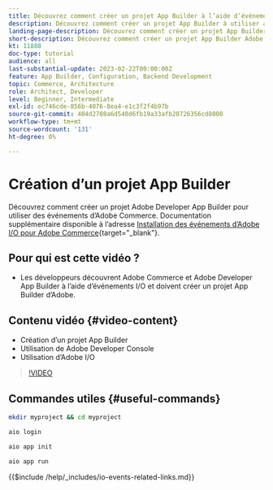 ```yaml
---
title: Découvrez comment créer un projet App Builder à l’aide d’événements Commerce
description: Découvrez comment créer un projet App Builder à utiliser avec les événements Commerce
landing-page-description: Découvrez comment créer un projet App Builder Adobe pour utiliser les événements Adobe Commerce
short-description: Découvrez comment créer un projet App Builder Adobe pour utiliser les événements Adobe Commerce
kt: 11888
doc-type: tutorial
audience: all
last-substantial-update: 2023-02-22T00:00:00Z
feature: App Builder, Configuration, Backend Development
topic: Commerce, Architecture
role: Architect, Developer
level: Beginner, Intermediate
exl-id: ec746cde-856b-4076-8ea4-e1c3f2f4b97b
source-git-commit: 404d2708a6d540d6fb19a33afb20726356cd8000
workflow-type: tm+mt
source-wordcount: '131'
ht-degree: 0%

---
```


# Création d’un projet App Builder

Découvrez comment créer un projet Adobe Developer App Builder pour utiliser des événements d’Adobe Commerce. Documentation supplémentaire disponible à l’adresse [Installation des événements d’Adobe I/O pour Adobe Commerce](https://developer.adobe.com/commerce/events/get-started/installation/){target="_blank"}.

## Pour qui est cette vidéo ?

* Les développeurs découvrent Adobe Commerce et Adobe Developer App Builder à l’aide d’événements I/O et doivent créer un projet App Builder d’Adobe.

## Contenu vidéo {#video-content}

* Création d’un projet App Builder
* Utilisation de Adobe Developer Console
* Utilisation d’Adobe I/O

>[!VIDEO](https://video.tv.adobe.com/v/3415797?quality=12&learn=on)

## Commandes utiles {#useful-commands}

```bash
mkdir myproject && cd myproject

aio login

aio app init

aio app run
```

{{$include /help/_includes/io-events-related-links.md}}
